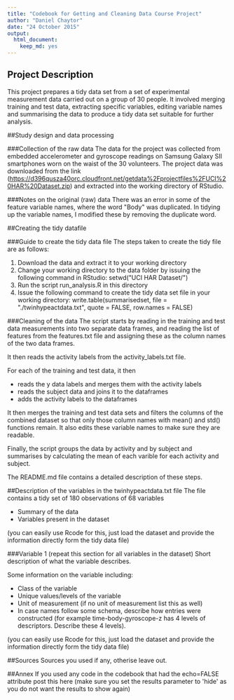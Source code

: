 ```yaml
---
title: "Codebook for Getting and Cleaning Data Course Project"
author: "Daniel Chaytor"
date: "24 October 2015"
output:
  html_document:
    keep_md: yes
---
```


## Project Description
This project prepares a tidy data set from a set of experimental measurement data carried out on a group of 30 people. It involved merging training and test data, extracting specific variables, editing variable names and summarising the data to produce a tidy data set suitable for further analysis.

##Study design and data processing

###Collection of the raw data
The data for the project was collected from embedded accelerometer and gyroscope readings on Samsung Galaxy SII smartphones worn on the waist of the 30 volunteers. The project data was downloaded from the link
(https://d396qusza40orc.cloudfront.net/getdata%2Fprojectfiles%2FUCI%20HAR%20Dataset.zip)
and extracted into the working directory of RStudio.

###Notes on the original (raw) data 
There was an error in some of the feature variable names, where the word "Body" was duplicated. In tidying up the variable names, I modified these by removing the duplicate word.

##Creating the tidy datafile

###Guide to create the tidy data file
The steps taken to create the tidy file are as follows:
1. Download the data and extract it to your working directory
2. Change your working directory to the data folder by issuing the following command in RStudio:
setwd("UCI HAR Dataset/")
3. Run the script run_analysis.R in this directory
4. Issue the following command to create the tidy data set file in your working directory:
write.table(summarisedset, file = "./twinhypeactdata.txt", quote = FALSE, row.names = FALSE)

###Cleaning of the data
The script starts by reading in the training and test data measurements into two separate data frames, and reading the list of features from the features.txt file and assigning these as the column names of the two data frames.

It then reads the activity labels from the activity_labels.txt file. 

For each of the training and test data, it then
* reads the y data labels and merges them with the activity labels 
* reads the subject data and joins it to the dataframes 
* adds the activity labels to the dataframes

It then merges the training and test data sets and filters the columns of the combined dataset so that only those column names with mean() and std() functions remain. It also edits these variable names to make sure they are readable.

Finally, the script groups the data by activity and by subject and summarises by calculating the mean of each varible for each activity and subject.

The README.md file contains a detailed description of these steps.

##Description of the variables in the twinhypeactdata.txt file
The file contains a tidy set of 180 observations of 68 variables
 - Summary of the data
 - Variables present in the dataset

(you can easily use Rcode for this, just load the dataset and provide the information directly form the tidy data file)

###Variable 1 (repeat this section for all variables in the dataset)
Short description of what the variable describes.

Some information on the variable including:
 - Class of the variable
 - Unique values/levels of the variable
 - Unit of measurement (if no unit of measurement list this as well)
 - In case names follow some schema, describe how entries were constructed (for example time-body-gyroscope-z has 4 levels of descriptors. Describe these 4 levels). 

(you can easily use Rcode for this, just load the dataset and provide the information directly form the tidy data file)

##Sources
Sources you used if any, otherise leave out.

##Annex
If you used any code in the codebook that had the echo=FALSE attribute post this here (make sure you set the results parameter to 'hide' as you do not want the results to show again)